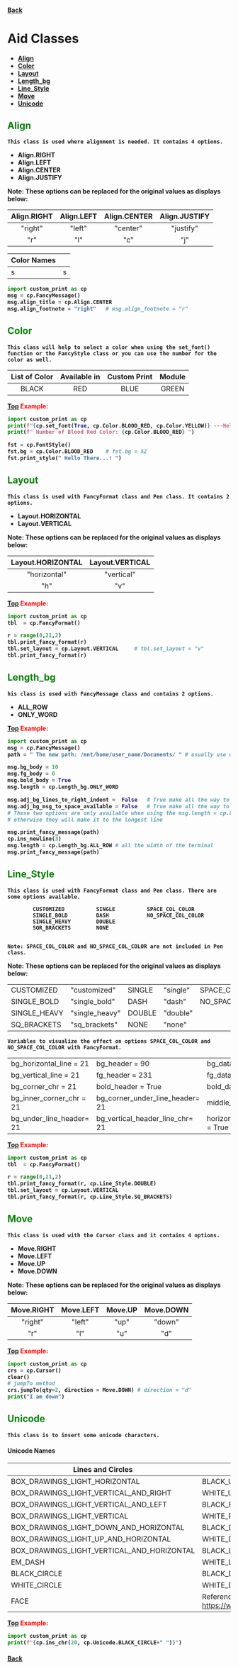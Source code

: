 #### [Back](README.md)

# <strong> Aid Classes
* [**Align**](#align)
* [**Color**](#color)
* [**Layout**](#layout)
* [**Length_bg**](#length_bg)
* [**Line_Style**](#line_style)
* [**Move**](#move)
* [**Unicode**](#unicode)

## <span style="color:green"> <strong> Align </strong> </span>
    This class is used where alignment is needed. It contains 4 options.    

- Align.RIGHT
- Align.LEFT
- Align.CENTER
- Align.JUSTIFY

**Note:** These options can be replaced for the original values as displays below:

| Align.RIGHT | Align.LEFT | Align.CENTER | Align.JUSTIFY |
| :---------: | :--------: | :----------: | :-----------: |
| "right"     | "left"     |"center"      | "justify"     |
| "r"         | "l"        |"c"           | "j"           |


|Color Names|         |
|-----------|---------|
|s           |  s       |

```python
import custom_print as cp
msg = cp.FancyMessage()
msg.align_title = cp.Align.CENTER
msg.align_footnote = "right"   # msg.align_footnote = "r"
```

## <span style="color:green"> <strong> Color </strong> </span>
    
```
This class will help to select a color when using the set_font() function or the FancyStyle class or you can use the number for the color as well.
```
| List of Color | Available in  | Custom Print | Module      |
|:-------------:|:-------------:|:------------:|:-----------:|
| BLACK    | RED        | BLUE          | GREEN        |             |

[**Top**](#aid-classes) <span style="color:red"> <strong> Example: </strong> </span>
```python
import custom_print as cp
print(f"{cp.set_font(True, cp.Color.BLOOD_RED, cp.Color.YELLOW)} ---Hello There...! {cp.reset_font()}")
print(f" Number of Blood Red Color: {cp.Color.BLOOD_RED} ")

fst = cp.FontStyle()
fst.bg = cp.Color.BLOOD_RED    # fst.bg = 52
fst.print_style(" Hello There...! ")
```

## <span style="color:green"> <strong> Layout </strong> </span>
    This class is used with FancyFormat class and Pen class. It contains 2 options.

* Layout.HORIZONTAL
* Layout.VERTICAL

**Note:** These options can be replaced for the original values as displays below:

| Layout.HORIZONTAL | Layout.VERTICAL |
| :---------------: | :-------------: |
| "horizontal"      | "vertical"      |
| "h"               | "v"             |

[**Top**](#aid-classes) <span style="color:red"> <strong> Example: </strong> </span>
```python
import custom_print as cp
tbl  = cp.FancyFormat()

r = range(0,21,2)
tbl.print_fancy_format(r)
tbl.set_layout = cp.Layout.VERTICAL     # tbl.set_layout = "v" 
tbl.print_fancy_format(r)
```

## <span style="color:green"> <strong> Length_bg </strong> </span>
    his class is used with FancyMessage class and contains 2 options.
+ ALL_ROW
+ ONLY_WORD

[**Top**](#aid-classes) <span style="color:red"> <strong> Example: </strong> </span>

```python
import custom_print as cp
msg = cp.FancyMessage()
path = " The new path: /mnt/home/user_name/Documents/ " # usually use with a paragra message type

msg.bg_body = 10
msg.fg_body = 0
msg.bold_body = True
msg.length = cp.Length_bg.ONLY_WORD

msg.adj_bg_lines_to_right_indent =  False   # True make all the way to the space available
msg.adj_bg_msg_to_space_available = False   # True make all the way to the space available
# These two options are only available when using the msg.length = cp.Length_bg.ONLY_WORD
# otherwise they will make it to the longest line

msg.print_fancy_message(path)
cp.ins_newline(3)
msg.length = cp.Length_bg.ALL_ROW # all the width of the terminal
msg.print_fancy_message(path)
```


## <span style="color:green"> <strong> Line_Style </strong> </span>
	This class is used with FancyFormat class and Pen class. There are some options available.

            CUSTOMIZED          SINGLE          SPACE_COL_COLOR
            SINGLE_BOLD         DASH            NO_SPACE_COL_COLOR
            SINGLE_HEAVY        DOUBLE
            SQR_BRACKETS        NONE


    Note: SPACE_COL_COLOR and NO_SPACE_COL_COLOR are not included in Pen class.

**Note:** These options can be replaced for the original values as displays below:

|                |                      |            |          |                                           |
|----------------|----------------------|------------|----------|-------------------------------------------|
|	CUSTOMIZED   | "customized"         | SINGLE     | "single" | SPACE_COL_COLOR    | "space_col_color"    |
|	SINGLE_BOLD  | "single_bold"        | DASH       | "dash"   | NO_SPACE_COL_COLOR | "no_space_col_color" |
|	SINGLE_HEAVY | "single_heavy"       | DOUBLE     | "double" |                    |                      |
|	SQ_BRACKETS  | "sq_brackets"        | NONE       | "none"   |                    |                      |


    Variables to visualize the effect on options SPACE_COL_COLOR and NO_SPACE_COL_COLOR with FancyFormat.

|                         |                                  |                                       |
|-------------------------|----------------------------------|---------------------------------------| 
|bg_horizontal_line  = 21 | bg_header                  = 90  | bg_data = 231                         |
|bg_vertical_line    = 21 | fg_header                  = 231 | fg_data  = 0                          |
|bg_corner_chr       = 21 | bold_header                = True| bold_data = True                      |
|bg_inner_corner_chr = 21 | bg_corner_under_line_header= 21  | middle_horizontal_line_on = True      |
|bg_under_line_header= 21 | bg_vertical_header_line_chr= 21	 | horizontal_line_under_header_on = True|


[**Top**](#aid-classes) <span style="color:red"> <strong> Example: </strong> </span>

```python
import custom_print as cp
tbl  = cp.FancyFormat()

r = range(0,21,2)
tbl.print_fancy_format(r, cp.Line_Style.DOUBLE)
tbl.set_layout = cp.Layout.VERTICAL
tbl.print_fancy_format(r, cp.Line_Style.SQ_BRACKETS)

```

## <span style="color:green"> <strong> Move </strong> </span>
    This class is used with the Cursor class and it contains 4 options.

+ Move.RIGHT
+ Move.LEFT
+ Move.UP
+ Move.DOWN

**Note:** These options can be replaced for the original values as displays below:

| Move.RIGHT | Move.LEFT | Move.UP   | Move.DOWN  |
| :--------: | :--------:| :--------:| :--------: |
| "right"    | "left"    |"up"       | "down"     |
| "r"        | "l"       |"u"        | "d"        |


[**Top**](#aid-classes) <span style="color:red"> <strong> Example: </strong> </span>

```python
import custom_print as cp
crs = cp.Cursor()
clear()
# jumpTo method
crs.jumpTo(qty=2, direction = Move.DOWN) # direction = "d"
print("I am down")

```

## <span style="color:green"> <strong> Unicode </strong> </span>
    This class is to insert some unicode characters.

#### Unicode Names
|Lines and Circles                           | Shapes                       |
|--------------------------------------------|------------------------------|
| BOX_DRAWINGS_LIGHT_HORIZONTAL              | BLACK_UP_POINTING_TRIANGLE   |
| BOX_DRAWINGS_LIGHT_VERTICAL_AND_RIGHT      | WHITE_UP_POINTING_TRIANGLE   |
| BOX_DRAWINGS_LIGHT_VERTICAL_AND_LEFT       | BLACK_RIGHT_POINT_TRIANGLE   |
| BOX_DRAWINGS_LIGHT_VERTICAL                | WHITE_RIGHT_POINT_TRIANGLE   |
| BOX_DRAWINGS_LIGHT_DOWN_AND_HORIZONTAL     | BLACK_DOWN_POINTING_TRIANGLE |
| BOX_DRAWINGS_LIGHT_UP_AND_HORIZONTAL       | WHITE_DOWN_POINTING_TRIANGLE |
| BOX_DRAWINGS_LIGHT_VERTICAL_AND_HORIZONTAL | BLACK_LEFT_POINTING_TRIANGLE |
| EM_DASH                                    | WHITE_LEFT_POINTING_TRIANGLE |
| BLACK_CIRCLE                               | BLACK_DIAMOND                |
| WHITE_CIRCLE                               | WHITE_DIAMOND                |
| FACE                                       | Reference → https://www.unicode.org/charts/nameslist/ |

[**Top**](#aid-classes) <span style="color:red"> <strong> Example: </strong> </span>

```python
import custom_print as cp
print(f"{cp.ins_chr(20, cp.Unicode.BLACK_CIRCLE+" ")}")
```


#### [Back](README.md)